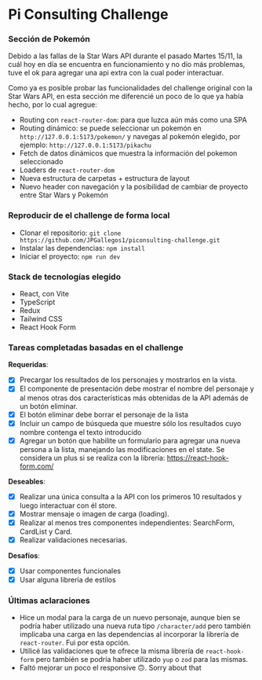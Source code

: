 # Pi Consulting Challenge

### Sección de Pokemón

Debido a las fallas de la Star Wars API durante el pasado Martes 15/11, la cuál hoy en día se encuentra en funcionamiento y no dio más problemas, tuve el ok para agregar una api extra con la cual poder interactuar.

Como ya es posible probar las funcionalidades del challenge original con la Star Wars API, en esta sección me diferencié un poco de lo que ya había hecho, por lo cual agregue:

- Routing con `react-router-dom`: para que luzca aún más como una SPA
- Routing dinámico: se puede seleccionar un pokemón en `http://127.0.0.1:5173/pokemon/` y navegas al pokemón elegido, por ejemplo: `http://127.0.0.1:5173/pikachu`
- Fetch de datos dinámicos que muestra la información del pokemon seleccionado
- Loaders de `react-router-dom`
- Nueva estructura de carpetas + estructura de layout
- Nuevo header con navegación y la posibilidad de cambiar de proyecto entre Star Wars y Pokemón

### Reproducir de el challenge de forma local

- Clonar el repositorio: `git clone https://github.com/JPGallegos1/piconsulting-challenge.git`
- Instalar las dependencias: `npm install`
- Iniciar el proyecto: `npm run dev`

### Stack de tecnologías elegido

- React, con Vite
- TypeScript
- Redux
- Tailwind CSS
- React Hook Form

### Tareas completadas basadas en el challenge

**Requeridas**:

- [x] Precargar los resultados de los personajes y mostrarlos en la vista.
- [x] El componente de presentación debe mostrar el nombre del personaje y al menos otras dos
      características más obtenidas de la API además de un botón eliminar.
- [x] El botón eliminar debe borrar el personaje de la lista
- [x] Incluir un campo de búsqueda que muestre sólo los resultados cuyo nombre contenga el
      texto introducido
- [x] Agregar un botón que habilite un formulario para agregar una nueva persona a la lista,
      manejando las modificaciones en el state. Se considera un plus si se realiza con la librería:
      https://react-hook-form.com/

**Deseables**:

- [x] Realizar una única consulta a la API con los primeros 10 resultados y luego interactuar con él store.
- [x] Mostrar mensaje o imagen de carga (loading).
- [x] Realizar al menos tres componentes independientes: SearchForm, CardList y Card.
- [x] Realizar validaciones necesarias.

**Desafíos**:

- [x] Usar componentes funcionales
- [x] Usar alguna librería de estilos

### Últimas aclaraciones

- Hice un modal para la carga de un nuevo personaje, aunque bien se podría haber utilizado una nueva ruta tipo `/character/add` pero también implicaba una carga en las dependencias al incorporar la librería de `react-router`. Fui por esta opción.
- Utilicé las validaciones que te ofrece la misma librería de `react-hook-form` pero también se podría haber utilizado `yup` o `zod` para las mismas.
- Faltó mejorar un poco el responsive 🙃. Sorry about that
